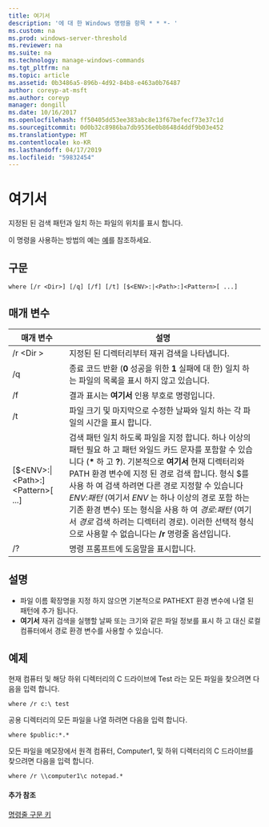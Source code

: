 ```yaml
---
title: 여기서
description: '에 대 한 Windows 명령을 항목 * * *- '
ms.custom: na
ms.prod: windows-server-threshold
ms.reviewer: na
ms.suite: na
ms.technology: manage-windows-commands
ms.tgt_pltfrm: na
ms.topic: article
ms.assetid: 0b3486a5-896b-4d92-84b8-e463a0b76487
author: coreyp-at-msft
ms.author: coreyp
manager: dongill
ms.date: 10/16/2017
ms.openlocfilehash: ff50405dd53ee383abc8e13f67befecf73e37c1d
ms.sourcegitcommit: 0d0b32c8986ba7db9536e0b8648d4ddf9b03e452
ms.translationtype: MT
ms.contentlocale: ko-KR
ms.lasthandoff: 04/17/2019
ms.locfileid: "59832454"
---
```

# <a name="where"></a>여기서



지정된 된 검색 패턴과 일치 하는 파일의 위치를 표시 합니다.

이 명령을 사용하는 방법의 예는 [예](#BKMK_examples)를 참조하세요.

## <a name="syntax"></a>구문

```
where [/r <Dir>] [/q] [/f] [/t] [$<ENV>:|<Path>:]<Pattern>[ ...] 
```

## <a name="parameters"></a>매개 변수

|매개 변수|설명|
|---------|-----------|
|/r \<Dir >|지정된 된 디렉터리부터 재귀 검색을 나타냅니다.|
|/q|종료 코드 반환 (**0** 성공을 위한 **1** 실패에 대 한) 일치 하는 파일의 목록을 표시 하지 않고 있습니다.|
|/f|결과 표시는 **여기서** 인용 부호로 명령입니다.|
|/t|파일 크기 및 마지막으로 수정한 날짜와 일치 하는 각 파일의 시간을 표시 합니다.|
|[$\<ENV>:\|\<Path>:]\<Pattern>[ ...]|검색 패턴 일치 하도록 파일을 지정 합니다. 하나 이상의 패턴 필요 하 고 패턴 와일드 카드 문자를 포함할 수 있습니다 (**&#42;** 하 고 **?**). 기본적으로 **여기서** 현재 디렉터리와 PATH 환경 변수에 지정 된 경로 검색 합니다. 형식 $를 사용 하 여 검색 하려면 다른 경로 지정할 수 있습니다*ENV*:*패턴* (여기서 *ENV* 는 하나 이상의 경로 포함 하는 기존 환경 변수) 또는 형식을 사용 하 여 *경로*:*패턴* (여기서 *경로* 검색 하려는 디렉터리 경로). 이러한 선택적 형식으로 사용할 수 없습니다는 **/r** 명령줄 옵션입니다.|
|/?|명령 프롬프트에 도움말을 표시합니다.|

## <a name="remarks"></a>설명

-   파일 이름 확장명을 지정 하지 않으면 기본적으로 PATHEXT 환경 변수에 나열 된 패턴에 추가 됩니다.
-   **여기서** 재귀 검색을 실행할 날짜 또는 크기와 같은 파일 정보를 표시 하 고 대신 로컬 컴퓨터에서 경로 환경 변수를 사용할 수 있습니다.

## <a name="BKMK_examples"></a>예제

현재 컴퓨터 및 해당 하위 디렉터리의 C 드라이브에 Test 라는 모든 파일을 찾으려면 다음을 입력 합니다.
```
where /r c:\ test 
```
공용 디렉터리의 모든 파일을 나열 하려면 다음을 입력 합니다.
```
where $public:*.*
```
모든 파일을 메모장에서 원격 컴퓨터, Computer1, 및 하위 디렉터리의 C 드라이브를 찾으려면 다음을 입력 합니다.
```
where /r \\computer1\c notepad.*
```

#### <a name="additional-references"></a>추가 참조

[명령줄 구문 키](command-line-syntax-key.md)